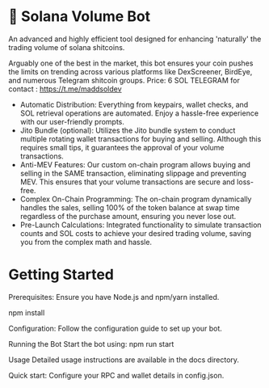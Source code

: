 # 🚀 Solana Volume Bot
An advanced and highly efficient tool designed for enhancing 'naturally' the trading volume of solana shitcoins.

Arguably one of the best in the market, this bot ensures your coin pushes the limits on trending across various platforms like DexScreener, BirdEye, and numerous Telegram shitcoin groups.
Price: 6 SOL
TELEGRAM for contact : https://t.me/maddsoldev

* Automatic Distribution: Everything from keypairs, wallet checks, and SOL retrieval operations are automated. Enjoy a hassle-free experience with our user-friendly prompts.
* Jito Bundle (optional): Utilizes the Jito bundle system to conduct multiple rotating wallet transactions for buying and selling. Although this requires small tips, it guarantees the approval of your volume transactions.
* Anti-MEV Features: Our custom on-chain program allows buying and selling in the SAME transaction, eliminating slippage and preventing MEV. This ensures that your volume transactions are secure and loss-free.
* Complex On-Chain Programming: The on-chain program dynamically handles the sales, selling 100% of the token balance at swap time regardless of the purchase amount, ensuring you never lose out.
* Pre-Launch Calculations: Integrated functionality to simulate transaction counts and SOL costs to achieve your desired trading volume, saving you from the complex math and hassle.

# Getting Started

Prerequisites: Ensure you have Node.js and npm/yarn installed.

npm install

Configuration: Follow the configuration guide to set up your bot.

Running the Bot
Start the bot using: npm run start

Usage
Detailed usage instructions are available in the docs directory.

Quick start:
Configure your RPC and wallet details in config.json.
